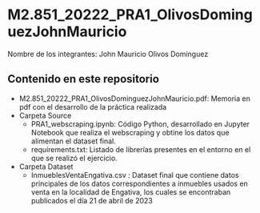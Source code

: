 # M2.851_20222_PRA1_OlivosDominguezJohnMauricio


Nombre de los integrantes: John Mauricio Olivos Domínguez

## Contenido en este repositorio

- M2.851_20222_PRA1_OlivosDominguezJohnMauricio.pdf: Memoria en pdf con el desarrollo de la práctica realizada
- Carpeta Source
  - PRA1_webscraping.ipynb: Código Python, desarrollado en Jupyter Notebook que realiza el webscraping y obtine los datos que alimentan el dataset final.
  - requirements.txt: Listado de librerías presentes en el entorno en el que se realizó el ejercicio.
- Carpeta Dataset
  - InmueblesVentaEngativa.csv : Dataset final que contiene datos principales de los datos correspondientes a inmuebles usados en venta en la localidad de Engativa, los cuales se encontraban publicados el día 21 de abril de 2023
